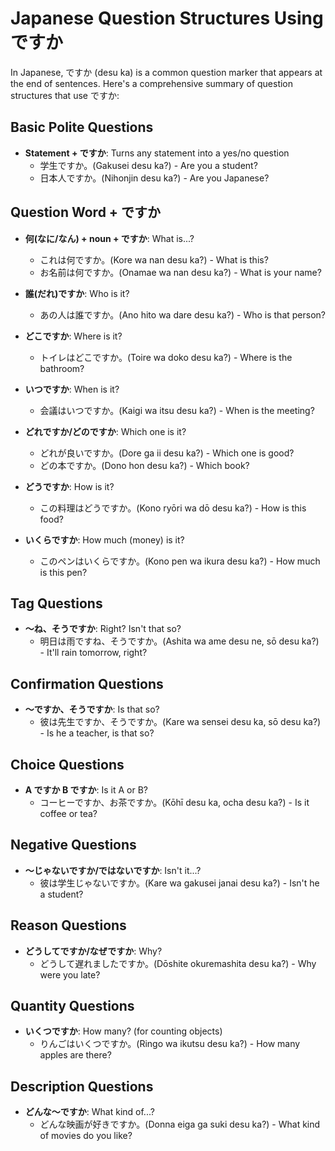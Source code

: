 # Japanese Question Structures Using ですか

In Japanese, ですか (desu ka) is a common question marker that appears at the end of sentences. Here's a comprehensive summary of question structures that use ですか:

## Basic Polite Questions

- **Statement + ですか**: Turns any statement into a yes/no question
  - 学生ですか。(Gakusei desu ka?) - Are you a student?
  - 日本人ですか。(Nihonjin desu ka?) - Are you Japanese?

## Question Word + ですか

- **何(なに/なん) + noun + ですか**: What is...?

  - これは何ですか。(Kore wa nan desu ka?) - What is this?
  - お名前は何ですか。(Onamae wa nan desu ka?) - What is your name?

- **誰(だれ)ですか**: Who is it?

  - あの人は誰ですか。(Ano hito wa dare desu ka?) - Who is that person?

- **どこですか**: Where is it?

  - トイレはどこですか。(Toire wa doko desu ka?) - Where is the bathroom?

- **いつですか**: When is it?

  - 会議はいつですか。(Kaigi wa itsu desu ka?) - When is the meeting?

- **どれですか/どのですか**: Which one is it?

  - どれが良いですか。(Dore ga ii desu ka?) - Which one is good?
  - どの本ですか。(Dono hon desu ka?) - Which book?

- **どうですか**: How is it?

  - この料理はどうですか。(Kono ryōri wa dō desu ka?) - How is this food?

- **いくらですか**: How much (money) is it?
  - このペンはいくらですか。(Kono pen wa ikura desu ka?) - How much is this pen?

## Tag Questions

- **〜ね、そうですか**: Right? Isn't that so?
  - 明日は雨ですね、そうですか。(Ashita wa ame desu ne, sō desu ka?) - It'll rain tomorrow, right?

## Confirmation Questions

- **〜ですか、そうですか**: Is that so?
  - 彼は先生ですか、そうですか。(Kare wa sensei desu ka, sō desu ka?) - Is he a teacher, is that so?

## Choice Questions

- **A ですか B ですか**: Is it A or B?
  - コーヒーですか、お茶ですか。(Kōhī desu ka, ocha desu ka?) - Is it coffee or tea?

## Negative Questions

- **〜じゃないですか/ではないですか**: Isn't it...?
  - 彼は学生じゃないですか。(Kare wa gakusei janai desu ka?) - Isn't he a student?

## Reason Questions

- **どうしてですか/なぜですか**: Why?
  - どうして遅れましたですか。(Dōshite okuremashita desu ka?) - Why were you late?

## Quantity Questions

- **いくつですか**: How many? (for counting objects)
  - りんごはいくつですか。(Ringo wa ikutsu desu ka?) - How many apples are there?

## Description Questions

- **どんな〜ですか**: What kind of...?
  - どんな映画が好きですか。(Donna eiga ga suki desu ka?) - What kind of movies do you like?
